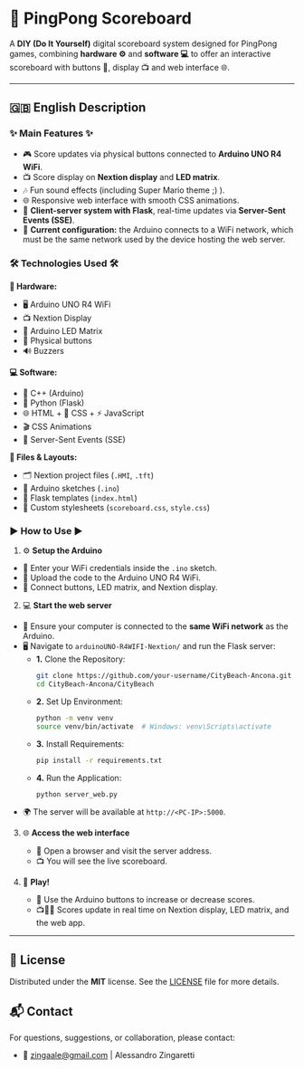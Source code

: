 # 🏓 PingPong Scoreboard


A **DIY (Do It Yourself)** digital scoreboard system designed for PingPong games, combining **hardware ⚙️** and **software 💻** to offer an interactive scoreboard with buttons 🔘, display 📺 and web interface 🌐.

---

## 🇬🇧 English Description


### ✨ Main Features ✨


- 🎮 Score updates via physical buttons connected to **Arduino UNO R4 WiFi**.
- 📺 Score display on **Nextion display** and **LED matrix**.
- 🎶 Fun sound effects (including Super Mario theme ;) ).
- 🌐 Responsive web interface with smooth CSS animations.
- 🔄 **Client-server system with Flask**, real-time updates via **Server-Sent Events (SSE)**.
- 📡 **Current configuration:** the Arduino connects to a WiFi network, which must be the same network used by the device hosting the web server.


### 🛠️ Technologies Used 🛠️


**🔌 Hardware:**
- 🖥️ Arduino UNO R4 WiFi
- 📺 Nextion Display
- 🔲 Arduino LED Matrix
- 🔘 Physical buttons
- 🔊 Buzzers


**💻 Software:**
- 📝 C++ (Arduino)
- 🐍 Python (Flask)
- 🌐 HTML + 🎨 CSS + ⚡ JavaScript
- 🎬 CSS Animations
- 🔄 Server-Sent Events (SSE)


**📂 Files & Layouts:**
- 🗂️ Nextion project files (`.HMI`, `.tft`)
- 💾 Arduino sketches (`.ino`)
- 🧩 Flask templates (`index.html`)
- 🎨 Custom stylesheets (`scoreboard.css`, `style.css`)


### ▶️ How to Use ▶️


1. ⚙️ **Setup the Arduino**
- 📡 Enter your WiFi credentials inside the `.ino` sketch.
- 🔄 Upload the code to the Arduino UNO R4 WiFi.
- 🔌 Connect buttons, LED matrix, and Nextion display.


2. 💻 **Start the web server**
- 📡 Ensure your computer is connected to the **same WiFi network** as the Arduino.
- 🖥️ Navigate to `arduinoUNO-R4WIFI-Nextion/` and run the Flask server:
  - **1.** Clone the Repository:
    ```bash
    git clone https://github.com/your-username/CityBeach-Ancona.git
    cd CityBeach-Ancona/CityBeach
    ```
  - **2.** Set Up Environment:
    ```bash
    python -m venv venv
    source venv/bin/activate  # Windows: venv\Scripts\activate
    ```
  - **3.** Install Requirements:
    ```bash
    pip install -r requirements.txt
    ```
  - **4.** Run the Application:
    ```bash
    python server_web.py
    ```
- 🌍 The server will be available at `http://<PC-IP>:5000`.


3. 🌐 **Access the web interface**  
   - 🔎 Open a browser and visit the server address.  
   - 📺 You will see the live scoreboard.  


4. 🏓 **Play!**  
   - 🔘 Use the Arduino buttons to increase or decrease scores.  
   - 📺🔲🌐 Scores update in real time on Nextion display, LED matrix, and the web app.  

---


## 📄 License

Distributed under the **MIT** license. See the [LICENSE](./LICENSE) file for more details.
## 📬 Contact

For questions, suggestions, or collaboration, please contact:

- 📧 zingaale@gmail.com  | Alessandro Zingaretti
